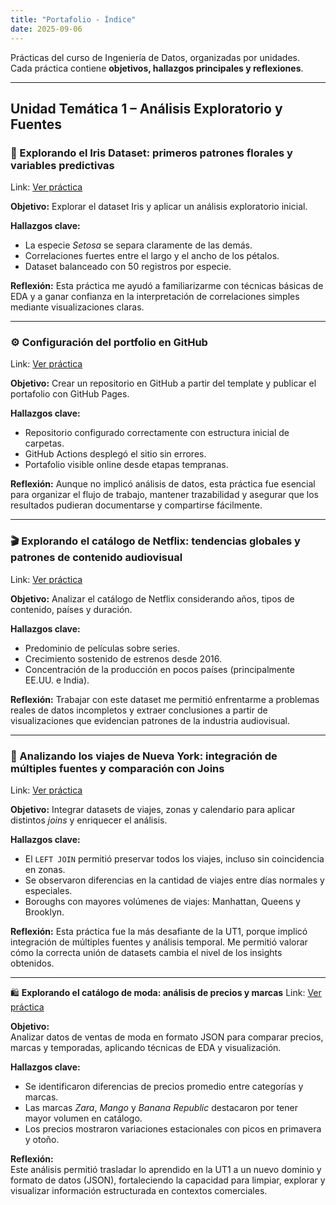 ```yaml
---
title: "Portafolio - Índice"
date: 2025-09-06
---
```


Prácticas del curso de Ingeniería de Datos, organizadas por unidades.  
Cada práctica contiene **objetivos, hallazgos principales y reflexiones**.

---

## Unidad Temática 1 – Análisis Exploratorio y Fuentes

### 🌸 Explorando el Iris Dataset: primeros patrones florales y variables predictivas
Link: [Ver práctica](../UT1/practica1/main1.md)

**Objetivo:** 
Explorar el dataset Iris y aplicar un análisis exploratorio inicial.  

**Hallazgos clave:**
- La especie *Setosa* se separa claramente de las demás.
- Correlaciones fuertes entre el largo y el ancho de los pétalos.
- Dataset balanceado con 50 registros por especie.

**Reflexión:** 
Esta práctica me ayudó a familiarizarme con técnicas básicas de EDA y a ganar confianza en la interpretación de correlaciones simples mediante visualizaciones claras.

---

### ⚙️ Configuración del portfolio en GitHub
Link: [Ver práctica](../UT1/practica2/main2.md)

**Objetivo:** 
Crear un repositorio en GitHub a partir del template y publicar el portafolio con GitHub Pages.  

**Hallazgos clave:**
- Repositorio configurado correctamente con estructura inicial de carpetas.
- GitHub Actions desplegó el sitio sin errores.
- Portafolio visible online desde etapas tempranas.

**Reflexión:** 
Aunque no implicó análisis de datos, esta práctica fue esencial para organizar el flujo de trabajo, mantener trazabilidad y asegurar que los resultados pudieran documentarse y compartirse fácilmente.

---

### 🎬 Explorando el catálogo de Netflix: tendencias globales y patrones de contenido audiovisual
Link: [Ver práctica](../UT1/practica3/main3.md)

**Objetivo:** 
Analizar el catálogo de Netflix considerando años, tipos de contenido, países y duración.  

**Hallazgos clave:**
- Predominio de películas sobre series.
- Crecimiento sostenido de estrenos desde 2016.
- Concentración de la producción en pocos países (principalmente EE.UU. e India).

**Reflexión:** 
Trabajar con este dataset me permitió enfrentarme a problemas reales de datos incompletos y extraer conclusiones a partir de visualizaciones que evidencian patrones de la industria audiovisual.

---

### 🚕 Analizando los viajes de Nueva York: integración de múltiples fuentes y comparación con Joins
Link: [Ver práctica](../UT1/practica4/main4.md)

**Objetivo:** 
Integrar datasets de viajes, zonas y calendario para aplicar distintos *joins* y enriquecer el análisis.  

**Hallazgos clave:**
- El `LEFT JOIN` permitió preservar todos los viajes, incluso sin coincidencia en zonas.
- Se observaron diferencias en la cantidad de viajes entre días normales y especiales.
- Boroughs con mayores volúmenes de viajes: Manhattan, Queens y Brooklyn.

**Reflexión:** 
Esta práctica fue la más desafiante de la UT1, porque implicó integración de múltiples fuentes y análisis temporal. Me permitió valorar cómo la correcta unión de datasets cambia el nivel de los insights obtenidos.

---

🛍️ **Explorando el catálogo de moda: análisis de precios y marcas**
Link: [Ver práctica](../UT1/extraUT1/extramain.md)

**Objetivo:**  
Analizar datos de ventas de moda en formato JSON para comparar precios, marcas y temporadas, aplicando técnicas de EDA y visualización.

**Hallazgos clave:**  
- Se identificaron diferencias de precios promedio entre categorías y marcas.  
- Las marcas *Zara*, *Mango* y *Banana Republic* destacaron por tener mayor volumen en catálogo.  
- Los precios mostraron variaciones estacionales con picos en primavera y otoño.  

**Reflexión:**  
Este análisis permitió trasladar lo aprendido en la UT1 a un nuevo dominio y formato de datos (JSON), fortaleciendo la capacidad para limpiar, explorar y visualizar información estructurada en contextos comerciales.
